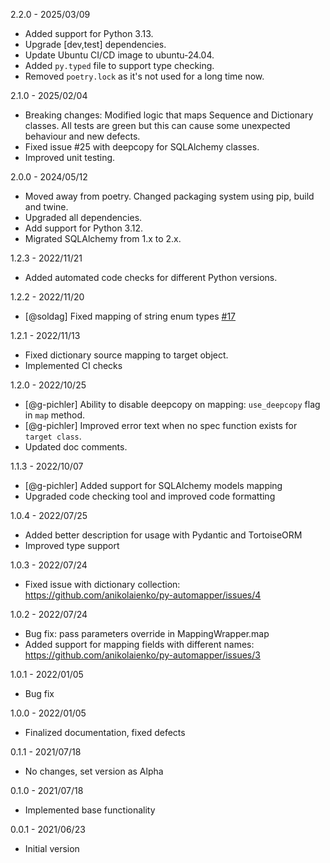 2.2.0 - 2025/03/09
* Added support for Python 3.13.
* Upgrade [dev,test] dependencies.
* Update Ubuntu CI/CD image to ubuntu-24.04.
* Added `py.typed` file to support type checking.
* Removed `poetry.lock` as it's not used for a long time now.

2.1.0 - 2025/02/04
* Breaking changes: Modified logic that maps Sequence and Dictionary classes. All tests are green but this can cause some unexpected behaviour and new defects.
* Fixed issue #25 with deepcopy for SQLAlchemy classes.
* Improved unit testing.

2.0.0 - 2024/05/12
* Moved away from poetry. Changed packaging system using pip, build and twine.
* Upgraded all dependencies.
* Add support for Python 3.12.
* Migrated SQLAlchemy from 1.x to 2.x.

1.2.3 - 2022/11/21
* Added automated code checks for different Python versions.

1.2.2 - 2022/11/20
* [@soldag] Fixed mapping of string enum types [#17](https://github.com/anikolaienko/py-automapper/pull/17)

1.2.1 - 2022/11/13
* Fixed dictionary source mapping to target object.
* Implemented CI checks

1.2.0 - 2022/10/25
* [@g-pichler] Ability to disable deepcopy on mapping: `use_deepcopy` flag in `map` method.
* [@g-pichler] Improved error text when no spec function exists for `target class`.
* Updated doc comments.

1.1.3 - 2022/10/07
* [@g-pichler] Added support for SQLAlchemy models mapping
* Upgraded code checking tool and improved code formatting

1.0.4 - 2022/07/25
* Added better description for usage with Pydantic and TortoiseORM
* Improved type support

1.0.3 - 2022/07/24
* Fixed issue with dictionary collection: https://github.com/anikolaienko/py-automapper/issues/4

1.0.2 - 2022/07/24
* Bug fix: pass parameters override in MappingWrapper.map
* Added support for mapping fields with different names: https://github.com/anikolaienko/py-automapper/issues/3

1.0.1 - 2022/01/05
* Bug fix

1.0.0 - 2022/01/05
* Finalized documentation, fixed defects

0.1.1 - 2021/07/18
* No changes, set version as Alpha

0.1.0 - 2021/07/18
* Implemented base functionality

0.0.1 - 2021/06/23
* Initial version